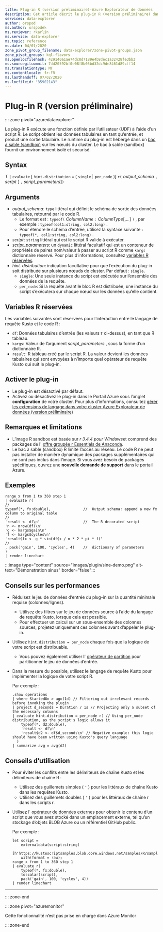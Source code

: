 ```yaml
---
title: Plug-in R (version préliminaire)-Azure Explorateur de données
description: Cet article décrit le plug-in R (version préliminaire) dans Azure Explorateur de données.
services: data-explorer
author: orspod
ms.author: orspodek
ms.reviewer: rkarlin
ms.service: data-explorer
ms.topic: reference
ms.date: 04/01/2020
zone_pivot_group_filename: data-explorer/zone-pivot-groups.json
zone_pivot_groups: kql-flavors
ms.openlocfilehash: 429140a1ae74dc0d7189e4b8dec1a32428fe3bb3
ms.sourcegitcommit: 7dd20592bf0e08f8b05bd32dc9de8461d89cff14
ms.translationtype: MT
ms.contentlocale: fr-FR
ms.lasthandoff: 07/02/2020
ms.locfileid: "85902143"
---
```

# <a name="r-plugin-preview"></a>Plug-in R (version préliminaire)

::: zone pivot="azuredataexplorer"

Le plug-in R exécute une fonction définie par l’utilisateur (UDF) à l’aide d’un script R. Le script obtient les données tabulaires en tant qu’entrée, et produit une sortie tabulaire.
Le runtime du plug-in est hébergé dans un [bac à sable (sandbox)](../concepts/sandboxes.md) sur les nœuds du cluster. Le bac à sable (sandbox) fournit un environnement isolé et sécurisé.

## <a name="syntax"></a>Syntax

*T* `|` `evaluate` [ `hint.distribution` `=` ( `single`  |  `per_node` )] `r(` *output_schema* `,` *script* [ `,` *script_parameters*]`)`

## <a name="arguments"></a>Arguments

* *output_schema*: `type` littéral qui définit le schéma de sortie des données tabulaires, retourné par le code R.
    * Le format est : `typeof(` *ColumnName* `:` *ColumnType*[,...] `)` , par exemple : `typeof(col1:string, col2:long)` .
    * Pour étendre le schéma d’entrée, utilisez la syntaxe suivante : `typeof(*, col1:string, col2:long)` .
* *script*: `string` littéral qui est le script R valide à exécuter.
* *script_parameters*: un `dynamic` littéral facultatif qui est un conteneur de propriétés de paires nom/valeur à passer au script R comme `kargs` dictionnaire réservé. Pour plus d’informations, consultez [variables R réservées](#reserved-r-variables).
* *hint. distribution*: indication facultative pour que l’exécution du plug-in soit distribuée sur plusieurs nœuds de cluster.
   Par défaut : `single`.
    * `single`: Une seule instance du script est exécutée sur l’ensemble des données de la requête.
    * `per_node`: Si la requête avant le bloc R est distribuée, une instance du script s’exécutera sur chaque nœud sur les données qu’elle contient.

## <a name="reserved-r-variables"></a>Variables R réservées

Les variables suivantes sont réservées pour l’interaction entre le langage de requête Kusto et le code R :

* `df`: Données tabulaires d’entrée (les valeurs `T` ci-dessus), en tant que R tableau.
* `kargs`: Valeur de l’argument *script_parameters* , sous la forme d’un dictionnaire R.
* `result`: R tableau créé par le script R. La valeur devient les données tabulaires qui sont envoyées à n’importe quel opérateur de requête Kusto qui suit le plug-in.

## <a name="enable-the-plugin"></a>Activer le plug-in

* Le plug-in est désactivé par défaut.
* Activez ou désactivez le plug-in dans le Portail Azure sous l’onglet **configuration** de votre cluster. Pour plus d’informations, consultez [gérer les extensions de langage dans votre cluster Azure Explorateur de données (version préliminaire)](../../language-extensions.md)

## <a name="notes-and-limitations"></a>Remarques et limitations

* L’image R sandbox est basée sur *r 3.4.4 pour Windows*et comprend des packages de l' [offre groupée r Essentials de Anaconda](https://docs.anaconda.com/anaconda/packages/r-language-pkg-docs/).
* Le bac à sable (sandbox) R limite l’accès au réseau. Le code R ne peut pas installer de manière dynamique des packages supplémentaires qui ne sont pas inclus dans l’image. Si vous avez besoin de packages spécifiques, ouvrez une **nouvelle demande de support** dans le portail Azure.

## <a name="examples"></a>Exemples

```kusto
range x from 1 to 360 step 1
| evaluate r(
//
typeof(*, fx:double),               //  Output schema: append a new fx column to original table 
//
'result <- df\n'                    //  The R decorated script
'n <- nrow(df)\n'
'g <- kargs$gain\n'
'f <- kargs$cycles\n'
'result$fx <- g * sin(df$x / n * 2 * pi * f)'
//
, pack('gain', 100, 'cycles', 4)    //  dictionary of parameters
)
| render linechart 
```

:::image type="content" source="images/plugin/sine-demo.png" alt-text="Démonstration sinus" border="false":::

## <a name="performance-tips"></a>Conseils sur les performances

* Réduisez le jeu de données d’entrée du plug-in sur la quantité minimale requise (colonnes/lignes).
    * Utilisez des filtres sur le jeu de données source à l’aide du langage de requête Kusto, lorsque cela est possible.
    * Pour effectuer un calcul sur un sous-ensemble des colonnes sources, projetez uniquement ces colonnes avant d’appeler le plug-in.
* Utilisez `hint.distribution = per_node` chaque fois que la logique de votre script est distribuable.
    * Vous pouvez également utiliser l' [opérateur de partition](partitionoperator.md) pour partitionner le jeu de données d’entrée.
* Dans la mesure du possible, utilisez le langage de requête Kusto pour implémenter la logique de votre script R.

    Par exemple :

    ```kusto    
    .show operations
    | where StartedOn > ago(1d) // Filtering out irrelevant records before invoking the plugin
    | project d_seconds = Duration / 1s // Projecting only a subset of the necessary columns
    | evaluate hint.distribution = per_node r( // Using per_node distribution, as the script's logic allows it
        typeof(*, d2:double),
        'result <- df\n'
        'result$d2 <- df$d_seconds\n' // Negative example: this logic should have been written using Kusto's query language
      )
    | summarize avg = avg(d2)
    ```

## <a name="usage-tips"></a>Conseils d’utilisation

* Pour éviter les conflits entre les délimiteurs de chaîne Kusto et les délimiteurs de chaîne R :  
    * Utilisez des guillemets simples ( `'` ) pour les littéraux de chaîne Kusto dans les requêtes Kusto.
    * Utilisez des guillemets doubles ( `"` ) pour les littéraux de chaîne r dans les scripts r.
* Utilisez l' [opérateur de données externes](externaldata-operator.md) pour obtenir le contenu d’un script que vous avez stocké dans un emplacement externe, tel qu’un stockage d’objets BLOB Azure ou un référentiel GitHub public.
  
  Par exemple :

    ```kusto
    let script = 
        externaldata(script:string)
        [h'https://kustoscriptsamples.blob.core.windows.net/samples/R/sample_script.r']
        with(format = raw);
    range x from 1 to 360 step 1
    | evaluate r(
        typeof(*, fx:double),
        toscalar(script), 
        pack('gain', 100, 'cycles', 4))
    | render linechart 
    ```

---

::: zone-end

::: zone pivot="azuremonitor"

Cette fonctionnalité n’est pas prise en charge dans Azure Monitor

::: zone-end

